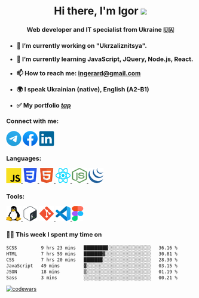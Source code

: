<!--
**smorodskiy/smorodskiy** is a ✨ _special_ ✨ repository because its `README.md` (this file) appears on your GitHub profile.

Here are some ideas to get you started:
- 👯 I’m looking to collaborate on ...
- 🤔 I’m looking for help with ...
- 💬 Ask me about ...
-
- 😄 Pronouns: ...
- ⚡ Fun fact: ...
-->


<h1 align="center">Hi there, I'm Igor 
<img src="https://github.com/blackcater/blackcater/raw/main/images/Hi.gif" height="32"/></h1>
<h3 align="center">Web developer and IT specialist from Ukraine 🇺🇦<h3>

- 🔭 I’m currently working on "Ukrzaliznitsya".
- 🌱 I’m currently learning JavaScript, JQuery, Node.js, React.
- 📫 How to reach me: <a href="mailto:ingerard@gmail.com">ingerard@gmail.com</a>
- 🌍 I speak Ukrainian (native), English (A2-B1)

- ✅ My portfolio <a href="https://smorodskiy.github.io/PortfolioX" target="_blank" rel="noreferrer">*tap*</a> 

### Connect with me:
<p align="left">
<a href="https://t.me/ingerard" target="blank"><img align="center" src="https://github.com/smorodskiy/smorodskiy/blob/main/Telegram.svg" alt="smorodskiy" height="40" width="40" /></a>
<a href="https://www.facebook.com/igor.smorodsky" target="blank"><img align="center" src="https://github.com/smorodskiy/smorodskiy/blob/main/Facebook.svg" alt="smorodskiy" height="40" width="40" /></a>
<a href="https://www.linkedin.com/in/igor-smorodsky-49515121a" target="blank"><img align="center" src="https://github.com/smorodskiy/smorodskiy/blob/main/linkedin.svg" alt="smorodskiy" height="40" width="40" /></a>


### Languages:
<p align="left"> 
<a href="https://www.javascript.com/" target="_blank" rel="noreferrer"> <img src="https://github.com/smorodskiy/smorodskiy/blob/main/javascript.svg" alt="css3" width="40" height="40"/> </a> 
<a href="https://www.w3schools.com/css/" target="_blank" rel="noreferrer"> <img src="https://github.com/smorodskiy/smorodskiy/blob/main/CSS3.svg" alt="css3" width="40" height="40"/> </a> 
<a href="https://www.w3.org/html/" target="_blank" rel="noreferrer"> <img src="https://github.com/smorodskiy/smorodskiy/blob/main/HTML5.svg" alt="html5" width="40" height="40"/> </a> 
<a href="https://reactjs.org/" target="_blank" rel="noreferrer"> <img src="https://github.com/smorodskiy/smorodskiy/blob/main/react-js.svg" alt="" width="40" height="40"/> </a> 
<a href="https://nodejs.org/uk/" target="_blank" rel="noreferrer"> <img src="https://github.com/smorodskiy/smorodskiy/blob/main/node-js.svg" alt="" width="40" height="40"/> </a> 
<a href="https://jquery.com/" target="_blank" rel="noreferrer"> <img src="https://github.com/smorodskiy/smorodskiy/blob/main/jquery.svg" alt="" width="40" height="40"/> </a> 

### Tools:
<p align="left"> 
<a href="https://www.linux.org/" target="_blank" rel="noreferrer"> <img src="https://github.com/smorodskiy/smorodskiy/blob/main/linux.svg" alt="linux" width="40" height="40"/> </a> 
<a href="http://www.gnu.org/software/bash/" target="_blank" rel="noreferrer"> <img src="https://github.com/smorodskiy/smorodskiy/blob/main/Bash.svg" alt="git" width="40" height="40"/></a>
<a href="https://git-scm.com/" target="_blank" rel="noreferrer"> <img src="https://github.com/smorodskiy/smorodskiy/blob/main/git.svg" alt="git" width="40" height="40"/> </a> 
<a href="https://code.visualstudio.com/" target="_blank" rel="noreferrer"> <img src="https://github.com/smorodskiy/smorodskiy/blob/main/VS-code.svg" alt="git" width="40" height="40"/> </a> 
<a href="https://www.figma.com/" target="_blank" rel="noreferrer"> <img src="https://github.com/smorodskiy/smorodskiy/blob/main/figma.svg" alt="figma" width="30" height="40"/> </a> 
</p>

### 🧑‍💻 This week I spent my time on
<!--START_SECTION:waka-->

```text
SCSS         9 hrs 23 mins   █████████░░░░░░░░░░░░░░░░   36.16 %
HTML         7 hrs 59 mins   ███████▓░░░░░░░░░░░░░░░░░   30.81 %
CSS          7 hrs 20 mins   ███████░░░░░░░░░░░░░░░░░░   28.30 %
JavaScript   49 mins         ▓░░░░░░░░░░░░░░░░░░░░░░░░   03.15 %
JSON         18 mins         ▒░░░░░░░░░░░░░░░░░░░░░░░░   01.19 %
Sass         3 mins          ░░░░░░░░░░░░░░░░░░░░░░░░░   00.21 %
```

<!--END_SECTION:waka-->

[![codewars](https://www.codewars.com/users/smorodskiy/badges/small)](https://www.codewars.com/users/smorodskiy)